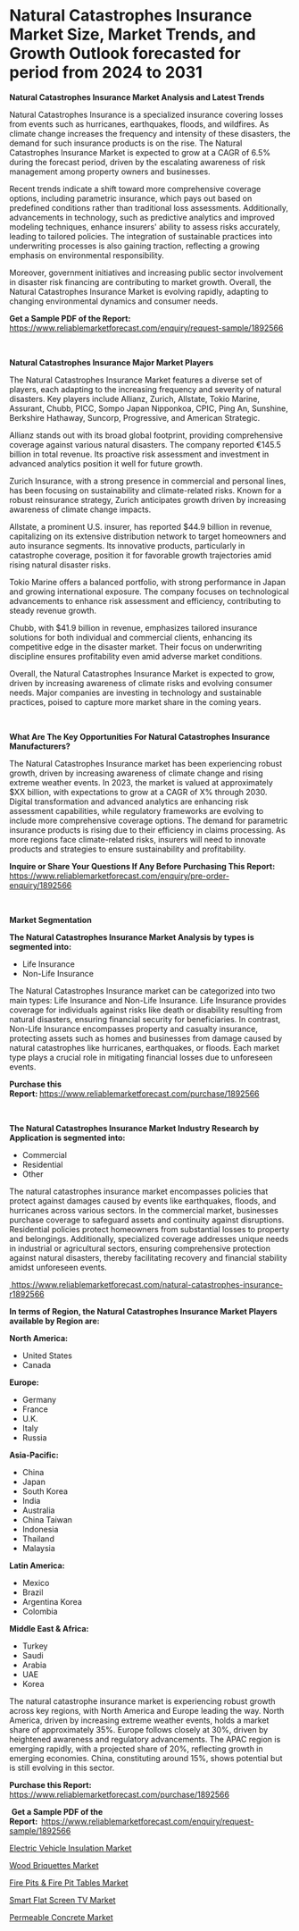 <p><h1>Natural Catastrophes Insurance Market Size, Market Trends, and Growth Outlook forecasted for period from 2024 to 2031</h1></p><p><strong>Natural Catastrophes Insurance Market Analysis and Latest Trends</strong></p>
<p><p>Natural Catastrophes Insurance is a specialized insurance covering losses from events such as hurricanes, earthquakes, floods, and wildfires. As climate change increases the frequency and intensity of these disasters, the demand for such insurance products is on the rise. The Natural Catastrophes Insurance Market is expected to grow at a CAGR of 6.5% during the forecast period, driven by the escalating awareness of risk management among property owners and businesses.</p><p>Recent trends indicate a shift toward more comprehensive coverage options, including parametric insurance, which pays out based on predefined conditions rather than traditional loss assessments. Additionally, advancements in technology, such as predictive analytics and improved modeling techniques, enhance insurers' ability to assess risks accurately, leading to tailored policies. The integration of sustainable practices into underwriting processes is also gaining traction, reflecting a growing emphasis on environmental responsibility.</p><p>Moreover, government initiatives and increasing public sector involvement in disaster risk financing are contributing to market growth. Overall, the Natural Catastrophes Insurance Market is evolving rapidly, adapting to changing environmental dynamics and consumer needs.</p></p>
<p><strong>Get a Sample PDF of the Report:&nbsp;</strong> <a href="https://www.reliablemarketforecast.com/enquiry/request-sample/1892566?utm_campaign=1567&utm_medium=2&utm_source=Github&utm_content=ia&utm_term=30102024&utm_id=natural-catastrophes-insurance">https://www.reliablemarketforecast.com/enquiry/request-sample/1892566</a></p>
<p>&nbsp;</p>
<p><strong>Natural Catastrophes Insurance Major Market Players</strong></p>
<p><p>The Natural Catastrophes Insurance Market features a diverse set of players, each adapting to the increasing frequency and severity of natural disasters. Key players include Allianz, Zurich, Allstate, Tokio Marine, Assurant, Chubb, PICC, Sompo Japan Nipponkoa, CPIC, Ping An, Sunshine, Berkshire Hathaway, Suncorp, Progressive, and American Strategic.</p><p>Allianz stands out with its broad global footprint, providing comprehensive coverage against various natural disasters. The company reported €145.5 billion in total revenue. Its proactive risk assessment and investment in advanced analytics position it well for future growth.</p><p>Zurich Insurance, with a strong presence in commercial and personal lines, has been focusing on sustainability and climate-related risks. Known for a robust reinsurance strategy, Zurich anticipates growth driven by increasing awareness of climate change impacts.</p><p>Allstate, a prominent U.S. insurer, has reported $44.9 billion in revenue, capitalizing on its extensive distribution network to target homeowners and auto insurance segments. Its innovative products, particularly in catastrophe coverage, position it for favorable growth trajectories amid rising natural disaster risks.</p><p>Tokio Marine offers a balanced portfolio, with strong performance in Japan and growing international exposure. The company focuses on technological advancements to enhance risk assessment and efficiency, contributing to steady revenue growth.</p><p>Chubb, with $41.9 billion in revenue, emphasizes tailored insurance solutions for both individual and commercial clients, enhancing its competitive edge in the disaster market. Their focus on underwriting discipline ensures profitability even amid adverse market conditions.</p><p>Overall, the Natural Catastrophes Insurance Market is expected to grow, driven by increasing awareness of climate risks and evolving consumer needs. Major companies are investing in technology and sustainable practices, poised to capture more market share in the coming years.</p></p>
<p>&nbsp;</p>
<p><strong>What Are The Key Opportunities For Natural Catastrophes Insurance Manufacturers?</strong></p>
<p><p>The Natural Catastrophes Insurance market has been experiencing robust growth, driven by increasing awareness of climate change and rising extreme weather events. In 2023, the market is valued at approximately $XX billion, with expectations to grow at a CAGR of X% through 2030. Digital transformation and advanced analytics are enhancing risk assessment capabilities, while regulatory frameworks are evolving to include more comprehensive coverage options. The demand for parametric insurance products is rising due to their efficiency in claims processing. As more regions face climate-related risks, insurers will need to innovate products and strategies to ensure sustainability and profitability.</p></p>
<p><strong>Inquire or Share Your Questions If Any Before Purchasing This Report:</strong> <a href="https://www.reliablemarketforecast.com/enquiry/pre-order-enquiry/1892566?utm_campaign=1567&utm_medium=2&utm_source=Github&utm_content=ia&utm_term=30102024&utm_id=natural-catastrophes-insurance">https://www.reliablemarketforecast.com/enquiry/pre-order-enquiry/1892566</a></p>
<p>&nbsp;</p>
<p><strong>Market Segmentation</strong></p>
<p><strong>The Natural Catastrophes Insurance Market Analysis by types is segmented into:</strong></p>
<p><ul><li>Life Insurance</li><li>Non-Life Insurance</li></ul></p>
<p><p>The Natural Catastrophes Insurance market can be categorized into two main types: Life Insurance and Non-Life Insurance. Life Insurance provides coverage for individuals against risks like death or disability resulting from natural disasters, ensuring financial security for beneficiaries. In contrast, Non-Life Insurance encompasses property and casualty insurance, protecting assets such as homes and businesses from damage caused by natural catastrophes like hurricanes, earthquakes, or floods. Each market type plays a crucial role in mitigating financial losses due to unforeseen events.</p></p>
<p><strong>Purchase this Report:&nbsp;</strong><a href="https://www.reliablemarketforecast.com/purchase/1892566?utm_campaign=1567&utm_medium=2&utm_source=Github&utm_content=ia&utm_term=30102024&utm_id=natural-catastrophes-insurance">https://www.reliablemarketforecast.com/purchase/1892566</a></p>
<p>&nbsp;</p>
<p><strong>The Natural Catastrophes Insurance Market Industry Research by Application is segmented into:</strong></p>
<p><ul><li>Commercial</li><li>Residential</li><li>Other</li></ul></p>
<p><p>The natural catastrophes insurance market encompasses policies that protect against damages caused by events like earthquakes, floods, and hurricanes across various sectors. In the commercial market, businesses purchase coverage to safeguard assets and continuity against disruptions. Residential policies protect homeowners from substantial losses to property and belongings. Additionally, specialized coverage addresses unique needs in industrial or agricultural sectors, ensuring comprehensive protection against natural disasters, thereby facilitating recovery and financial stability amidst unforeseen events.</p></p>
<p><a href="https://www.reliablemarketforecast.com/natural-catastrophes-insurance-r1892566?utm_campaign=1567&utm_medium=2&utm_source=Github&utm_content=ia&utm_term=30102024&utm_id=natural-catastrophes-insurance">&nbsp;https://www.reliablemarketforecast.com/natural-catastrophes-insurance-r1892566</a></p>
<p><strong>In terms of Region, the Natural Catastrophes Insurance Market Players available by Region are:</strong></p>
<p>
    <p> <strong> North America: </strong>
        <ul>
            <li>United States</li>
            <li>Canada</li>
        </ul>
        </p> 
    <p> <strong> Europe: </strong>
        <ul>
            <li>Germany</li>
            <li>France</li>
            <li>U.K.</li>
            <li>Italy</li>
            <li>Russia</li>
        </ul>
        </p> 
    <p> <strong> Asia-Pacific: </strong>
        <ul>
            <li>China</li>
            <li>Japan</li>
            <li>South Korea</li>
            <li>India</li>
            <li>Australia</li>
            <li>China Taiwan</li>
            <li>Indonesia</li>
            <li>Thailand</li>
            <li>Malaysia</li>
        </ul>
        </p> 
    <p> <strong> Latin America: </strong>
        <ul>
            <li>Mexico</li>
            <li>Brazil</li>
            <li>Argentina Korea</li>
            <li>Colombia</li>
        </ul>
        </p> 
    <p> <strong> Middle East & Africa: </strong>
        <ul>
            <li>Turkey</li>
            <li>Saudi</li>
            <li>Arabia</li>
            <li>UAE</li>
            <li>Korea</li>
        </ul>
    </p>
    </p>
<p><p>The natural catastrophe insurance market is experiencing robust growth across key regions, with North America and Europe leading the way. North America, driven by increasing extreme weather events, holds a market share of approximately 35%. Europe follows closely at 30%, driven by heightened awareness and regulatory advancements. The APAC region is emerging rapidly, with a projected share of 20%, reflecting growth in emerging economies. China, constituting around 15%, shows potential but is still evolving in this sector.</p></p>
<p><strong>Purchase this Report: </strong><a href="https://www.reliablemarketforecast.com/purchase/1892566?utm_campaign=1567&utm_medium=2&utm_source=Github&utm_content=ia&utm_term=30102024&utm_id=natural-catastrophes-insurance">https://www.reliablemarketforecast.com/purchase/1892566</a></p>
<p>&nbsp;<strong>Get a Sample PDF of the Report:&nbsp;&nbsp;</strong><a href="https://www.reliablemarketforecast.com/enquiry/request-sample/1892566?utm_campaign=1567&utm_medium=2&utm_source=Github&utm_content=ia&utm_term=30102024&utm_id=natural-catastrophes-insurance">https://www.reliablemarketforecast.com/enquiry/request-sample/1892566</a></p>
<p><strong></strong></p>
<p><p><a href="https://www.linkedin.com/pulse/electric-vehicle-insulation-market-analysis-report-global-insights-ulfpf?utm_campaign=1567&utm_medium=2&utm_source=Github&utm_content=ia&utm_term=30102024&utm_id=natural-catastrophes-insurance">Electric Vehicle Insulation Market</a></p><p><a href="https://www.linkedin.com/pulse/wood-briquettes-ecosystem-mapping-innovation-value-chains-nt2qe?utm_campaign=1567&utm_medium=2&utm_source=Github&utm_content=ia&utm_term=30102024&utm_id=natural-catastrophes-insurance">Wood Briquettes Market</a></p><p><a href="https://www.linkedin.com/pulse/global-fire-pits-pit-tables-106-cagr-forecast-2024-2031-mkt-nova-tdsnf?utm_campaign=1567&utm_medium=2&utm_source=Github&utm_content=ia&utm_term=30102024&utm_id=natural-catastrophes-insurance">Fire Pits & Fire Pit Tables Market</a></p><p><a href="https://www.linkedin.com/pulse/smart-flat-screen-tv-market-refracting-trends-consumer-behaviors-oe2rf?utm_campaign=1567&utm_medium=2&utm_source=Github&utm_content=ia&utm_term=30102024&utm_id=natural-catastrophes-insurance">Smart Flat Screen TV Market</a></p><p><a href="https://www.linkedin.com/pulse/booming-permeable-concrete-market-sector-analysis-growth-projections-re47f?utm_campaign=1567&utm_medium=2&utm_source=Github&utm_content=ia&utm_term=30102024&utm_id=natural-catastrophes-insurance">Permeable Concrete Market</a></p></p>